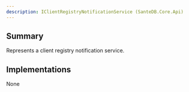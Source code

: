 ```yaml
---
description: IClientRegistryNotificationService (SanteDB.Core.Api)
---
```


## Summary
Represents a client registry notification service.

## Implementations

None


